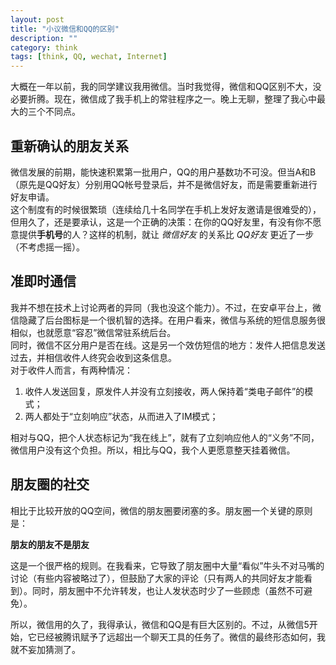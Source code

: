 ```yaml
---
layout: post
title: "小议微信和QQ的区别"
description: ""
category: think
tags: [think, QQ, wechat, Internet]
---
```


大概在一年以前，我的同学建议我用微信。当时我觉得，微信和QQ区别不大，没必要折腾。现在，微信成了我手机上的常驻程序之一。晚上无聊，整理了我心中最大的三个不同点。

重新确认的朋友关系
----
微信发展的前期，能快速积累第一批用户，QQ的用户基数功不可没。但当A和B（原先是QQ好友）分别用QQ帐号登录后，并不是微信好友，而是需要重新进行好友申请。  
这个制度有的时候很繁琐（连续给几十名同学在手机上发好友邀请是很难受的），但用久了，还是要承认，这是一个正确的决策：在你的QQ好友里，有没有你不愿意提供**手机号**的人？这样的机制，就让 *微信好友* 的关系比 *QQ好友* 更近了一步（不考虑摇一摇）。

准即时通信
--
我并不想在技术上讨论两者的异同（我也没这个能力）。不过，在安卓平台上，微信隐藏了后台图标是一个很机智的选择。在用户看来，微信与系统的短信息服务很相似，也就愿意“容忍”微信常驻系统后台。  
同时，微信不区分用户是否在线。这是另一个效仿短信的地方：发件人把信息发送过去，并相信收件人终究会收到这条信息。  
对于收件人而言，有两种情况：  
1. 收件人发送回复，原发件人并没有立刻接收，两人保持着“类电子邮件”的模式；  
2. 两人都处于“立刻响应”状态，从而进入了IM模式；  

相对与QQ，把个人状态标记为“我在线上”，就有了立刻响应他人的“义务”不同，微信用户没有这个负担。所以，相比与QQ，我个人更愿意整天挂着微信。

朋友圈的社交
--
相比于比较开放的QQ空间，微信的朋友圈要闭塞的多。朋友圈一个关键的原则是：

**朋友的朋友不是朋友**

这是一个很严格的规则。在我看来，它导致了朋友圈中大量“看似”牛头不对马嘴的讨论（有些内容被略过了），但鼓励了大家的评论（只有两人的共同好友才能看到）。同时，朋友圈中不允许转发，也让人发状态时少了一些顾虑（虽然不可避免）。



所以，微信用的久了，我得承认，微信和QQ是有巨大区别的。不过，从微信5开始，它已经被腾讯赋予了远超出一个聊天工具的任务了。微信的最终形态如何，我就不妄加猜测了。
